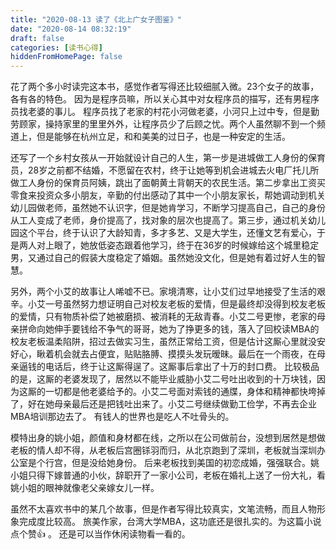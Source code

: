 ```yaml
---
title: "2020-08-13 读了《北上广女子图鉴》"
date: "2020-08-14 08:32:19"
draft: false
categories: [读书心得]
hiddenFromHomePage: false
---
```

花了两个多小时读完这本书，感觉作者写得还比较细腻入微。23个女子的故事，各有各的特色。
因为是程序员嘛，所以关心其中对女程序员的描写，还有男程序员找老婆的事儿。 程序员找了老家的村花小河做老婆，小河只上过中专，但是勤劳顾家，操持家里的里里外外，让程序员少了后顾之忧。两个人虽然聊不到一个频道上，但是能够在杭州立足，和和美美的过日子，也是一种安定的生活。

还写了一个乡村女孩从一开始就设计自己的人生，第一步是进城做工人身份的保育员，28岁之前都不结婚，不愿留在农村，终于让她等到机会进城去火电厂托儿所做工人身份的保育员阿姨，跳出了面朝黄土背朝天的农民生活。第二步拿出工资买零食来投资众多小朋友，辛勤的付出感动了其中一个小朋友家长，帮她调动到机关幼儿园做老师，虽然她不认识字，但是她肯学习，不断学习提高自己，自己的身份从工人变成了老师，身价提高了，找对象的层次也提高了。第三步，通过机关幼儿园这个平台，终于认识了大龄知青，多才多艺、又是大学生，还懂文艺有爱心，于是两人对上眼了，她放低姿态跟着他学习，终于在36岁的时候嫁给这个城里稳定男，又通过自己的假装大度稳定了婚姻。虽然她没文化，但是她有着过好人生的智慧。

另外，两个小艾的故事让人唏嘘不已。家境清寒，让小艾们过早地接受了生活的艰辛。小艾一号虽然努力想证明自己对校友老板的爱情，但是最终却没得到校友老板的爱情，只有物质补偿了她被磨损、被消耗的无敌青春。小艾二号更惨，老家的母亲拼命向她伸手要钱给不争气的哥哥，她为了挣更多的钱，落入了回校读MBA的校友老板温柔陷阱，招过去做实习生，虽然正常给工资，但是估计这厮心里就没安好心，瞅着机会就去占便宜，贴贴胳膊、摸摸头发玩暧昧。最后在一个雨夜，在母亲逼钱的电话后，终于让这厮得逞了。这厮事后拿出了十万的封口费。 比较极品的是，这厮的老婆发现了，居然以不能毕业威胁小艾二号吐出收到的十万块钱，因为这厮的一切都是他老婆给予的。小艾二号面对索钱的通牒，身体和精神都快垮掉了，好在她母亲最后还是把钱吐出来了。小艾二号继续做勤工俭学，不再去企业MBA培训那边去了。 有钱人的世界也是吃人不吐骨头的。 

模特出身的姚小姐，颜值和身材都在线，之所以在公司做前台，没想到居然是想做老板的情人却不得，从老板后宫圈铩羽而归，从北京跑到了深圳，老板就当深圳办公室是个行宫，但是没给她身份。 后来老板找到美国的初恋成婚，强强联合。姚小姐只得下嫁普通的小伙，辞职开了一家小公司，老板在婚礼上送了一份大礼，看姚小姐的眼神就像老父亲嫁女儿一样。 

虽然不太喜欢书中的某几个故事，但是作者写得比较真实，文笔流畅，而且人物形象完成度比较高。 旅美作家，台湾大学MBA，这功底还是很扎实的。为这篇小说点个赞👍 。 还是可以当作休闲读物看一看的。


